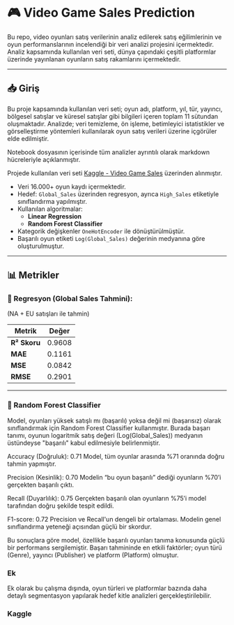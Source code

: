 # 🎮 Video Game Sales Prediction

Bu repo, video oyunları satış verilerinin analiz edilerek satış eğilimlerinin ve oyun performanslarının incelendiği bir veri analizi projesini içermektedir. Analiz kapsamında kullanılan veri seti, dünya çapındaki çeşitli platformlar üzerinde yayınlanan oyunların satış rakamlarını içermektedir.

---

## 📥 Giriş

Bu proje kapsamında kullanılan veri seti; oyun adı, platform, yıl, tür, yayıncı, 
bölgesel satışlar ve küresel satışlar gibi bilgileri içeren toplam 11 sütundan oluşmaktadır. 
Analizde; veri temizleme, ön işleme, betimleyici istatistikler ve görselleştirme yöntemleri kullanılarak oyun satış verileri üzerine içgörüler elde edilmiştir.

Notebook dosyasının içerisinde tüm analizler ayrıntılı olarak markdown hücreleriyle açıklanmıştır.

Projede kullanılan veri seti [Kaggle - Video Game Sales](https://www.kaggle.com/datasets/gregorut/videogame-sales-with-ratings) üzerinden alınmıştır.

- Veri 16.000+ oyun kaydı içermektedir.
- Hedef: `Global_Sales` üzerinden regresyon, ayrıca `High_Sales` etiketiyle sınıflandırma yapılmıştır.
- Kullanılan algoritmalar:
  - **Linear Regression**
  - **Random Forest Classifier**
- Kategorik değişkenler `OneHotEncoder` ile dönüştürülmüştür.
- Başarılı oyun etiketi `Log(Global_Sales)` değerinin medyanına göre oluşturulmuştur.

---

## 📊 Metrikler

### 🔵 Regresyon (Global Sales Tahmini):
(NA + EU satışları ile tahmin)

| Metrik       | Değer  |
| ------------ | ------ |
| **R² Skoru** | 0.9608 |
| **MAE**      | 0.1161 |
| **MSE**      | 0.0842 |
| **RMSE**     | 0.2901 |

------------------------------------------------------
### 🔵 Random Forest Classifier

Model, oyunları yüksek satışlı mı (başarılı) yoksa değil mi (başarısız) olarak sınıflandırmak için Random Forest Classifier kullanmıştır. Burada başarı tanımı, oyunun logaritmik satış değeri (Log(Global_Sales)) medyanın üstündeyse "başarılı" kabul edilmesiyle belirlenmiştir.

Accuracy (Doğruluk): 0.71
Model, tüm oyunlar arasında %71 oranında doğru tahmin yapmıştır.

Precision (Kesinlik): 0.70
Modelin “bu oyun başarılı” dediği oyunların %70’i gerçekten başarılı çıktı.

Recall (Duyarlılık): 0.75
Gerçekten başarılı olan oyunların %75’i model tarafından doğru şekilde tespit edildi.

F1-score: 0.72
Precision ve Recall'un dengeli bir ortalaması. Modelin genel sınıflandırma yeteneği açısından güçlü bir skordur.

Bu sonuçlara göre model, özellikle başarılı oyunları tanıma konusunda güçlü bir performans sergilemiştir. Başarı tahmininde en etkili faktörler; oyun türü (Genre), yayıncı (Publisher) ve platform (Platform) olmuştur.

### Ek 
Ek olarak bu çalışma dışında, oyun türleri ve platformlar bazında daha detaylı segmentasyon yapılarak hedef kitle analizleri gerçekleştirilebilir.

### Kaggle



